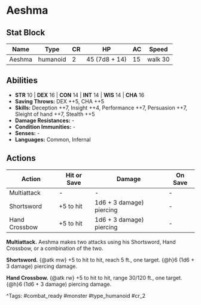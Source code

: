 # Aeshma

## Stat Block

| Name | Type | CR | HP | AC | Speed |
|------|------|----|----|----|-------|
| Aeshma | humanoid | 2 | 45 (7d8 + 14) | 15 | walk 30 |

## Abilities

- **STR** 10 | **DEX** 16 | **CON** 14 | **INT** 14 | **WIS** 14 | **CHA** 16
- **Saving Throws:** DEX ++5, CHA ++5  
- **Skills:** Deception ++7, Insight ++4, Performance ++7, Persuasion ++7, Sleight of hand ++7, Stealth ++5  
- **Damage Resistances:** -  
- **Condition Immunities:** -  
- **Senses:** -  
- **Languages:** Common, Infernal


## Actions

| Action | Hit or Save | Damage | On Save |
|--------|--------------|--------|----------|
| Multiattack | - | - | - |
| Shortsword | +5 to hit | 1d6 + 3 damage) piercing | - |
| Hand Crossbow | +5 to hit | 1d6 + 3 damage) piercing | - |

**Multiattack.** Aeshma makes two attacks using his Shortsword, Hand Crossbow, or a combination of the two.

**Shortsword.** {@atk mw} +5 to hit to hit, reach 5 ft., one target. {@h}6 (1d6 + 3 damage) piercing damage.

**Hand Crossbow.** {@atk rw} +5 to hit to hit, range 30/120 ft., one target. {@h}6 (1d6 + 3 damage) piercing damage.


^Tags: #combat_ready #monster #type_humanoid #cr_2